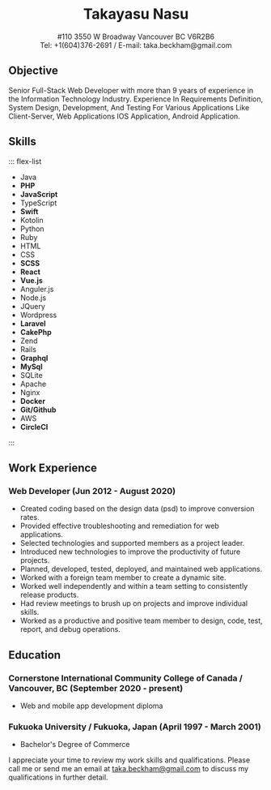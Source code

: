 <div style="text-align: center;">

Takayasu Nasu
===

</div>

<div style="text-align: center;">
#110 3550 W Broadway Vancouver BC V6R2B6
<br>
Tel: +1(604)376-2691 / E-mail: taka.beckham@gmail.com
</div>

Objective
---

Senior Full-Stack Web Developer with more than 9 years of experience in the Information Technology Industry. Experience In Requirements Definition,  System Design, Development, And Testing For Various Applications Like Client-Server, Web Applications IOS Application, Android Application.

Skills
---

::: flex-list

- Java
- **PHP**
- **JavaScript**
- TypeScript
- **Swift**
- Kotolin
- Python
- Ruby
- HTML
- CSS
- **SCSS**
- **React**
- **Vue.js**
- Anguler.js
- Node.js
- JQuery
- Wordpress
- **Laravel**
- **CakePhp**
- Zend
- Rails
- **Graphql**
- **MySql**
- SQLite
- Apache
- Nginx
- **Docker**
- **Git/Github**
- AWS
- **CircleCI**

:::


Work Experience
---

### **Web Developer** (Jun 2012 - August 2020)

- Created coding based on the design data (psd) to improve conversion rates.
- Provided effective troubleshooting and remediation for web applications.
- Selected technologies and supported members as a project leader.
- Introduced new technologies to improve the productivity of future projects.
- Planned, developed, tested, deployed, and maintained web applications.
- Worked with a foreign team member to create a dynamic site.
- Worked well independently and within a team setting to consistently release products.
- Had review meetings to brush up on projects and improve individual skills.
- Worked as a productive and positive team member to design, code, test, report, and debug operations.

Education
---

### **Cornerstone International Community College of  Canada**  / Vancouver, BC (September 2020 - present)

- Web and mobile app development diploma

### **Fukuoka University** / Fukuoka, Japan (April 1997 - March 2001)

- Bachelor's Degree of Commerce

I appreciate your time to review my work skills and qualifications. Please call me or send me an email at taka.beckham@gmail.com to discuss my qualifications in further detail.